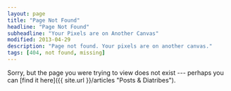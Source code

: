 ```yaml
---
layout: page
title: "Page Not Found"
headline: "Page Not Found"
subheadline: "Your Pixels are on Another Canvas"
modified: 2013-04-29
description: "Page not found. Your pixels are on another canvas."
tags: [404, not found, missing]
---  
```


Sorry, but the page you were trying to view does not exist --- perhaps you can [find it here]({{ site.url }}/articles "Posts & Diatribes").

<script type="text/javascript">
  var GOOG_FIXURL_LANG = 'en';
  var GOOG_FIXURL_SITE = 'http://mademistakes.com'
</script>
<script type="text/javascript"
  src="http://linkhelp.clients.google.com/tbproxy/lh/wm/fixurl.js">
</script>